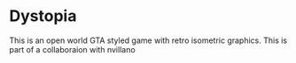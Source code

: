 # Dystopia
This is an open world GTA styled game with retro isometric graphics. This is part of a collaboraion with nvillano
